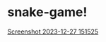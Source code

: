 # snake-game!

[Screenshot 2023-12-27 151525](https://github.com/singhsimarjot13/snake-game/assets/126816464/786c2665-3455-49ab-802f-55f772e3ba90)
